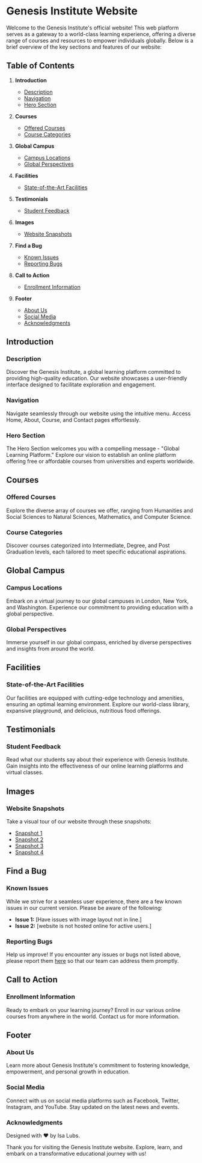 # Genesis Institute Website

Welcome to the Genesis Institute's official website! This web platform serves as a gateway to a world-class learning experience, offering a diverse range of courses and resources to empower individuals globally. Below is a brief overview of the key sections and features of our website:

## Table of Contents

1. **Introduction**
   - [Description](#description)
   - [Navigation](#navigation)
   - [Hero Section](#hero-section)
  
2. **Courses**
   - [Offered Courses](#offered-courses)
   - [Course Categories](#course-categories)

3. **Global Campus**
   - [Campus Locations](#campus-locations)
   - [Global Perspectives](#global-perspectives)

4. **Facilities**
   - [State-of-the-Art Facilities](#facilities)

5. **Testimonials**
   - [Student Feedback](#student-feedback)

6. **Images**
   - [Website Snapshots](#website-snapshots)

7. **Find a Bug**
   - [Known Issues](#known-issues)
   - [Reporting Bugs](#reporting-bugs)

8. **Call to Action**
   - [Enrollment Information](#enrollment-information)

9. **Footer**
   - [About Us](#about-us)
   - [Social Media](#social-media)
   - [Acknowledgments](#acknowledgments)

## Introduction

### Description

Discover the Genesis Institute, a global learning platform committed to providing high-quality education. Our website showcases a user-friendly interface designed to facilitate exploration and engagement.

### Navigation

Navigate seamlessly through our website using the intuitive menu. Access Home, About, Course, and Contact pages effortlessly.

### Hero Section

The Hero Section welcomes you with a compelling message - "Global Learning Platform." Explore our vision to establish an online platform offering free or affordable courses from universities and experts worldwide.

## Courses

### Offered Courses

Explore the diverse array of courses we offer, ranging from Humanities and Social Sciences to Natural Sciences, Mathematics, and Computer Science.

### Course Categories

Discover courses categorized into Intermediate, Degree, and Post Graduation levels, each tailored to meet specific educational aspirations.

## Global Campus

### Campus Locations

Embark on a virtual journey to our global campuses in London, New York, and Washington. Experience our commitment to providing education with a global perspective.

### Global Perspectives

Immerse yourself in our global compass, enriched by diverse perspectives and insights from around the world.

## Facilities

### State-of-the-Art Facilities

Our facilities are equipped with cutting-edge technology and amenities, ensuring an optimal learning environment. Explore our world-class library, expansive playground, and delicious, nutritious food offerings.

## Testimonials

### Student Feedback

Read what our students say about their experience with Genesis Institute. Gain insights into the effectiveness of our online learning platforms and virtual classes.

## Images

### Website Snapshots

Take a visual tour of our website through these snapshots:

- [Snapshot 1](#)
- [Snapshot 2](#)
- [Snapshot 3](#)
- [Snapshot 4](#)

## Find a Bug

### Known Issues

While we strive for a seamless user experience, there are a few known issues in our current version. Please be aware of the following:

- **Issue 1:** [Have issues with image layout not in line.]
- **Issue 2:** [website is not hosted online for active users.]

### Reporting Bugs

Help us improve! If you encounter any issues or bugs not listed above, please report them [here](#) so that our team can address them promptly.

## Call to Action

### Enrollment Information

Ready to embark on your learning journey? Enroll in our various online courses from anywhere in the world. Contact us for more information.

## Footer

### About Us

Learn more about Genesis Institute's commitment to fostering knowledge, empowerment, and personal growth in education.

### Social Media

Connect with us on social media platforms such as Facebook, Twitter, Instagram, and YouTube. Stay updated on the latest news and events.

### Acknowledgments

Designed with ❤️ by Isa Lubs.

Thank you for visiting the Genesis Institute website. Explore, learn, and embark on a transformative educational journey with us!
